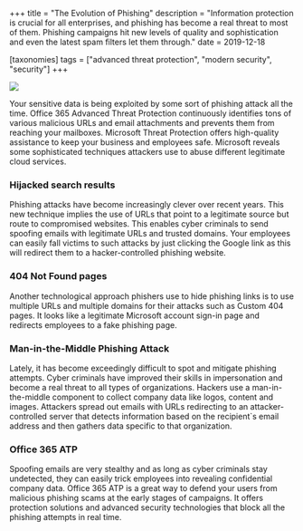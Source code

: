 +++
title = "The Evolution of Phishing"
description = "Information protection is crucial for all enterprises, and phishing has become a real threat to most of them. Phishing campaigns hit new levels of quality and sophistication and even the latest spam filters let them through."
date = 2019-12-18

[taxonomies]
tags = ["advanced threat protection", "modern security", "security"]
+++

![](https://o365hq.com/images/637.jpg)

Your sensitive data is being exploited by some sort of phishing attack
all the time. Office 365 Advanced Threat Protection continuously
identifies tons of various malicious URLs and email attachments
and prevents them from reaching your mailboxes. Microsoft Threat
Protection offers high-quality assistance to keep your business and
employees safe. Microsoft reveals some sophisticated techniques
attackers use to abuse different legitimate cloud services.

### Hijacked search results

Phishing attacks have become increasingly clever over recent years. This
new technique implies the use of URLs that point to a
legitimate source but route to compromised websites. This enables cyber
criminals to send spoofing emails with legitimate URLs and
trusted domains. Your employees can easily fall victims to such attacks
by just clicking the Google link as this will redirect them to a
hacker-controlled phishing website.

### 404 Not Found pages

Another technological approach phishers use to hide phishing links is to
use multiple URLs and multiple domains for their attacks such
as Custom 404 pages. It looks like a legitimate Microsoft account
sign-in page and redirects employees to a fake phishing page.

### Man-in-the-Middle Phishing Attack

Lately, it has become exceedingly difficult to spot and mitigate
phishing attempts. Cyber criminals have improved their skills in
impersonation and become a real threat to all types of organizations.
Hackers use a man-in-the-middle component to collect company data like
logos, content and images. Attackers spread out emails with
URLs redirecting to an attacker-controlled server that detects
information based on the recipient\`s email address and then gathers
data specific to that organization.

### Office 365 ATP

Spoofing emails are very stealthy and as long as cyber criminals stay
undetected, they can easily trick employees into revealing confidential
company data. Office 365 ATP is a great way to defend your
users from malicious phishing scams at the early stages of campaigns. It
offers protection solutions and advanced security technologies that
block all the phishing attempts in real time.